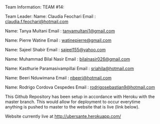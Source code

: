 Team Information:
TEAM  #14:

Team Leader: 
Name: Claudia Feochari
Email : claudia.f.feochari@hotmail.com

Name: Tanya Multani
Email : tanyamultani1@gmail.com

Name: Pierre Watine
Email : watinepierre@gmail.com

Name:  Sajeel Shabir
Email : sajeel155@yahoo.com

Name:  Muhammad Bilal Nasir
Email : bilalnasir026@gmail.com

Name:  Kasthurie Paramasivampillai
Email : sriahila@hotmail.com

Name:  Beeri Nduwimana
Email : nbeeri@hotmail.com 

Name: Rodrigo Cordova Cespedes
Email : rodrigosebastian9@hotmail.com

This Github Repository has been setup in accordance with Heroku with the master branch. This would allow for deployment to occur everytime anything is pushed to master to the website that is live (link below).

Website currently live at http://ubersante.herokuapp.com/

